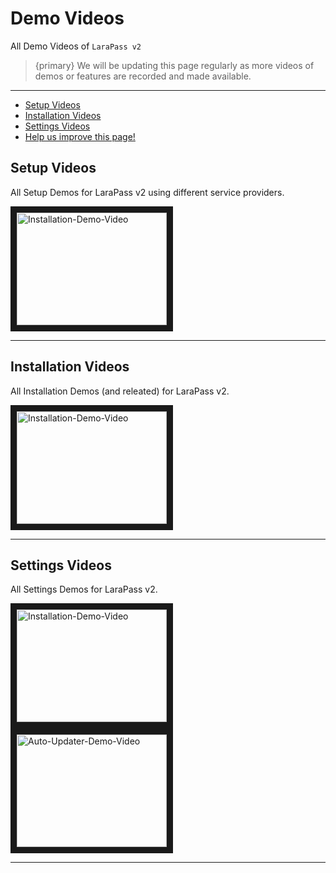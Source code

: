 # Demo Videos

All Demo Videos of `LaraPass v2`

> {primary} We will be updating this page regularly as more videos of demos or features are recorded and made available.

---

- [Setup Videos](#setup)
- [Installation Videos](#installation)
- [Settings Videos](#settings)
- [<a href="https://github.com/larapass/docs/edit/master/resources/docs/personal/demo-videos.md" target="_blank"><i class="fa fa-edit"></i> Help us improve this page!</a>](#)

<a name="setup"></a>
## Setup Videos

All Setup Demos for LaraPass v2 using different service providers.

<p>
<a href="https://youtu.be/iz6zqW67_eY" target="_blank">
    <img src="/screenshots/setup/cloudways/setup-demo.jpg" alt="Installation-Demo-Video" width="240" height="180" border="10" />
</a>
<!-- <a href="#" target="_blank">
    <img src="/screenshots/setup/cpanel/setup-demo.jpg" alt="Installation-Demo-Video" width="240" height="180" border="10" />
</a> -->
</p>

---
<a name="installation"></a>
## Installation Videos

All Installation Demos (and releated) for LaraPass v2.

<p>
<a href="https://youtu.be/5xmODkcd7Ug" target="_blank">
    <img src="/screenshots/installation/installation-demo.jpg" alt="Installation-Demo-Video" width="240" height="180" border="10" />
</a>
</p>

---
<a name="settings"></a>
## Settings Videos

All Settings Demos for LaraPass v2.

<p>
<a href="https://youtu.be/shjxnSlqA8c" target="_blank">
    <img src="/screenshots/installation/maintenance-demo.jpg" alt="Installation-Demo-Video" width="240" height="180" border="10" />
</a>
<a href="https://youtu.be/4-N7wD078BM" target="_blank">
    <img src="/screenshots/admin/larapass/auto-updater-demo.jpg" alt="Auto-Updater-Demo-Video" width="240" height="180" border="10" />
</a>
</p>

---
<br />
<larecipe-feedback message="Thankyou for your feedback!">
</larecipe-feedback>